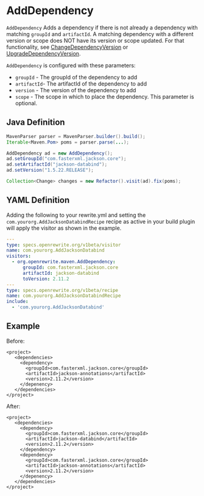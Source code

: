 # AddDependency

`AddDependency` Adds a dependency if there is not already a dependency with matching `groupId` and `artifactId`. A matching dependency with a different version or scope does NOT have its version or scope updated. For that functionality, see [ChangeDependencyVersion](changedependencyversion.md) or [UpgradeDependencyVersion](upgradedependencyversion.md).

`AddDependency` is configured with these parameters:

* `groupId` - The groupId of the dependency to add
* `artifactId`- The artifactId of the dependency to add
* `version` - The version of the dependency to add
* `scope` - The scope in which to place the dependency. This parameter is optional.

## Java Definition

```java
MavenParser parser = MavenParser.builder().build();
Iterable<Maven.Pom> poms = parser.parse(...);

AddDependency ad = new AddDependency();
ad.setGroupId("com.fasterxml.jackson.core");
ad.setArtifactId("jackson-databind");
ad.setVersion("1.5.22.RELEASE");

Collection<Change> changes = new Refactor().visit(ad).fix(poms);
```

## YAML Definition

Adding the following to your rewrite.yml and setting the `com.yourorg.AddJacksonDatabindRecipe` recipe as active in your build plugin will apply the visitor as shown in the example.

```yaml
---
type: specs.openrewrite.org/v1beta/visitor
name: com.yourorg.AddJacksonDatabind
visitors:
  - org.openrewrite.maven.AddDependency:
      groupId: com.fasterxml.jackson.core
      artifactId: jackson-databind
      toVersion: 2.11.2
---
type: specs.openrewrite.org/v1beta/recipe
name: com.yourorg.AddJacksonDatabindRecipe
include:
  - 'com.yourorg.AddJacksonDatabind'
```

## Example

Before:

```markup
<project>
   <dependencies>
     <dependency>
       <groupId>com.fasterxml.jackson.core</groupId>
       <artifactId>jackson-annotations</artifactId>
       <version>2.11.2</version>
     </depenency>
   </dependencies>
</project>
```

After:

```markup
<project>
   <dependencies>
     <dependency>
       <groupId>com.fasterxml.jackson.core</groupId>
       <artifactId>jackson-databind</artifactId>
       <version>2.11.2</version>
     </dependency>
     <dependency>
       <groupId>com.fasterxml.jackson.core</groupId>
       <artifactId>jackson-annotations</artifactId>
       <version>2.11.2</version>
     </depenency>
   </dependencies>
</project>
```

